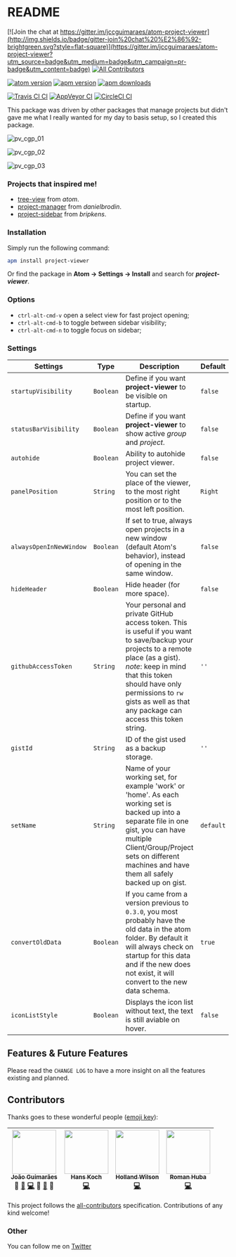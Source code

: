 # README

[![Join the chat at https://gitter.im/jccguimaraes/atom-project-viewer](http://img.shields.io/badge/gitter-join%20chat%20%E2%86%92-brightgreen.svg?style=flat-square)](https://gitter.im/jccguimaraes/atom-project-viewer?utm_source=badge&utm_medium=badge&utm_campaign=pr-badge&utm_content=badge)
[![All Contributors](https://img.shields.io/badge/all_contributors-4-orange.svg?style=flat-square)](#contributors)

[![atom version](https://img.shields.io/badge/atom-1.10.0-orange.svg?style=flat-square)](https://atom.io/packages/project-viewer/)
[![apm version](https://img.shields.io/apm/v/project-viewer.svg?style=flat-square)](https://atom.io/packages/project-viewer/)
[![apm downloads](https://img.shields.io/apm/dm/project-viewer.svg?style=flat-square)](https://atom.io/packages/project-viewer/)

[![Travis CI CI](https://travis-ci.org/jccguimaraes/atom-project-viewer.svg?branch=master)](https://travis-ci.org/jccguimaraes/atom-project-viewer)
[![AppVeyor CI](https://ci.appveyor.com/api/projects/status/2t91cemmpf635p2e?svg=true
)](https://ci.appveyor.com/project/jccguimaraes/atom-project-viewer)
[![CircleCI CI](https://circleci.com/gh/jccguimaraes/atom-project-viewer/tree/master.svg?style=shield&circle-token=c2215983920e08d193a80b5775760792c5d2e883
)](https://circleci.com/gh/jccguimaraes/atom-project-viewer)

This package was driven by other packages that manage projects but didn't gave me what I really wanted for my day to basis setup, so I created this package.

![pv_cgp_01](https://cloud.githubusercontent.com/assets/14871650/15876484/8bfcbc5a-2d05-11e6-90c0-87a38020d78c.gif)

![pv_cgp_02](https://cloud.githubusercontent.com/assets/14871650/15876485/8c13a3b6-2d05-11e6-8f96-bb4ab8acfe9a.gif)

![pv_cgp_03](https://cloud.githubusercontent.com/assets/1093709/16894913/be34c22a-4b65-11e6-8f95-8b8b314f40d5.gif)

### Projects that inspired me!
* [tree-view](https://atom.io/packages/tree-view) from *atom*.
* [project-manager](https://atom.io/packages/project-manager) from *danielbrodin*.
* [project-sidebar](https://atom.io/packages/project-sidebar) from *bripkens*.

### Installation
Simply run the following command:
```sh
apm install project-viewer
```
Or find the package in **Atom → Settings → Install** and search for ***project-viewer***.

### Options
- `ctrl-alt-cmd-v` open a select view for fast project opening;
- `ctrl-alt-cmd-b` to toggle between sidebar visibility;
- `ctrl-alt-cmd-n` to toggle focus on sidebar;

### Settings
Settings | Type | Description | Default
---------|------|-------------|--------
`startupVisibility` | `Boolean` | Define if you want **project-viewer** to be visible on startup. | `false`
`statusBarVisibility` | `Boolean` | Define if you want **project-viewer** to show active *group* and *project*. | `false`
`autohide` | `Boolean` | Ability to autohide project viewer. | `false`
`panelPosition` | `String` | You can set the place of the viewer, to the most right position or to the most left position. | `Right`
`alwaysOpenInNewWindow` | `Boolean` | If set to true, always open projects in a new window (default Atom's behavior), instead of opening in the same window. | `false`
`hideHeader` | `Boolean` | Hide header (for more space). | `false`
`githubAccessToken` | `String` | Your personal and private GitHub access token. This is useful if you want to save/backup your projects to a remote place (as a gist). *note*: keep in mind that this token should have only permissions to `rw` gists as well as that any package can access this token string. | `''`
`gistId` | `String` | ID of the gist used as a backup storage. | `''`
`setName` | `String` | Name of your working set, for example 'work' or 'home'. As each working set is backed up into a separate file in one gist, you can have multiple Client/Group/Project sets on different machines and have them all safely backed up on gist. | `default`
`convertOldData` | `Boolean` | If you came from a version previous to <code>0.3.0</code>, you most probably have the old data in the atom folder. By default it will always check on startup for this data and if the new does not exist, it will convert to the new data schema. | `true`
`iconListStyle` | `Boolean` | Displays the icon list without text, the text is still aviable on hover. | `false`

## Features & Future Features
Please read the `CHANGE LOG` to have a more insight on all the features existing and planned.

## Contributors
Thanks goes to these wonderful people ([emoji key](https://github.com/kentcdodds/all-contributors#emoji-key)):

<!-- ALL-CONTRIBUTORS-LIST:START - Do not remove or modify this section -->
| [<img src="https://avatars.githubusercontent.com/u/14871650?v=3" width="100px;"/><br /><sub>João Guimarães</sub>](https://github.com/jccguimaraes)<br />💁 [🐛](https://github.com/jccguimaraes/atom-project-viewer/issues?q=author%3Ajccguimaraes) [💻](https://github.com/jccguimaraes/atom-project-viewer/commits?author=jccguimaraes) 🎨 [📖](https://github.com/jccguimaraes/atom-project-viewer/commits?author=jccguimaraes) 👀 | [<img src="https://avatars.githubusercontent.com/u/1093709?v=3" width="100px;"/><br /><sub>Hans Koch</sub>](https://github.com/Hammster)<br />[💻](https://github.com/jccguimaraes/atom-project-viewer/commits?author=Hammster) | [<img src="https://avatars.githubusercontent.com/u/4084322?v=3" width="100px;"/><br /><sub>Holland Wilson</sub>](https://github.com/DamnedScholar)<br />[💻](https://github.com/jccguimaraes/atom-project-viewer/commits?author=DamnedScholar) | [<img src="https://avatars.githubusercontent.com/u/7261682?v=3" width="100px;"/><br /><sub>Roman Huba</sub>](https://github.com/amilor)<br />[💻](https://github.com/jccguimaraes/atom-project-viewer/commits?author=amilor) |
| :---: | :---: | :---: | :---: |
<!-- ALL-CONTRIBUTORS-LIST:END -->

This project follows the [all-contributors](https://github.com/kentcdodds/all-contributors) specification. Contributions of any kind welcome!

### Other
You can follow me on [Twitter](https://twitter.com/jccguimaraes)
